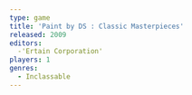 ```yaml
---
type: game
title: 'Paint by DS : Classic Masterpieces'
released: 2009
editors: 
  -'Ertain Corporation'
players: 1
genres:
  - Inclassable
---
```

